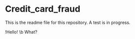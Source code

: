 # Credit_card_fraud

This is the readme file for this repository.
A test is in progress.

!Hello!
\b What?
